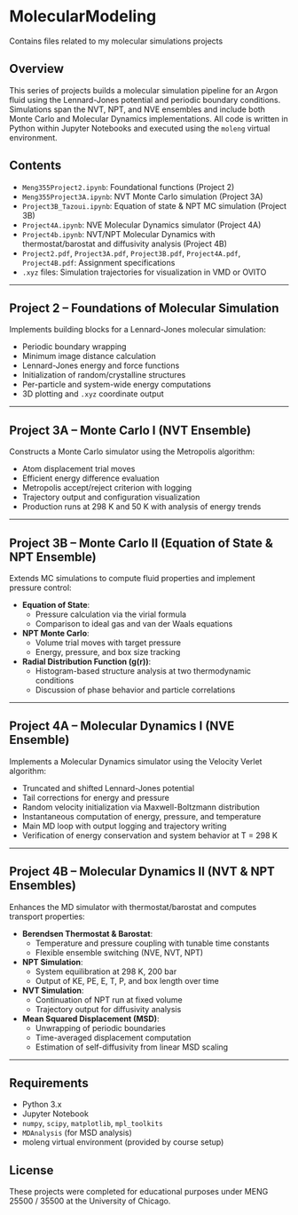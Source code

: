 # MolecularModeling
Contains files related to my molecular simulations projects

## Overview

This series of projects builds a molecular simulation pipeline for an Argon fluid using the Lennard-Jones potential and periodic boundary conditions. Simulations span the NVT, NPT, and NVE ensembles and include both Monte Carlo and Molecular Dynamics implementations. All code is written in Python within Jupyter Notebooks and executed using the `moleng` virtual environment.

## Contents

- `Meng355Project2.ipynb`: Foundational functions (Project 2)
- `Meng355Project3A.ipynb`: NVT Monte Carlo simulation (Project 3A)
- `Project3B_Tazoui.ipynb`: Equation of state & NPT MC simulation (Project 3B)
- `Project4A.ipynb`: NVE Molecular Dynamics simulator (Project 4A)
- `Project4b.ipynb`: NVT/NPT Molecular Dynamics with thermostat/barostat and diffusivity analysis (Project 4B)
- `Project2.pdf`, `Project3A.pdf`, `Project3B.pdf`, `Project4A.pdf`, `Project4B.pdf`: Assignment specifications
- `.xyz` files: Simulation trajectories for visualization in VMD or OVITO

---

## Project 2 – Foundations of Molecular Simulation

Implements building blocks for a Lennard-Jones molecular simulation:

- Periodic boundary wrapping
- Minimum image distance calculation
- Lennard-Jones energy and force functions
- Initialization of random/crystalline structures
- Per-particle and system-wide energy computations
- 3D plotting and `.xyz` coordinate output

---

## Project 3A – Monte Carlo I (NVT Ensemble)

Constructs a Monte Carlo simulator using the Metropolis algorithm:

- Atom displacement trial moves
- Efficient energy difference evaluation
- Metropolis accept/reject criterion with logging
- Trajectory output and configuration visualization
- Production runs at 298 K and 50 K with analysis of energy trends

---

## Project 3B – Monte Carlo II (Equation of State & NPT Ensemble)

Extends MC simulations to compute fluid properties and implement pressure control:

- **Equation of State**:
  - Pressure calculation via the virial formula
  - Comparison to ideal gas and van der Waals equations
- **NPT Monte Carlo**:
  - Volume trial moves with target pressure
  - Energy, pressure, and box size tracking
- **Radial Distribution Function (g(r))**:
  - Histogram-based structure analysis at two thermodynamic conditions
  - Discussion of phase behavior and particle correlations

---

## Project 4A – Molecular Dynamics I (NVE Ensemble)

Implements a Molecular Dynamics simulator using the Velocity Verlet algorithm:

- Truncated and shifted Lennard-Jones potential
- Tail corrections for energy and pressure
- Random velocity initialization via Maxwell-Boltzmann distribution
- Instantaneous computation of energy, pressure, and temperature
- Main MD loop with output logging and trajectory writing
- Verification of energy conservation and system behavior at T = 298 K

---

## Project 4B – Molecular Dynamics II (NVT & NPT Ensembles)

Enhances the MD simulator with thermostat/barostat and computes transport properties:

- **Berendsen Thermostat & Barostat**:
  - Temperature and pressure coupling with tunable time constants
  - Flexible ensemble switching (NVE, NVT, NPT)
- **NPT Simulation**:
  - System equilibration at 298 K, 200 bar
  - Output of KE, PE, E, T, P, and box length over time
- **NVT Simulation**:
  - Continuation of NPT run at fixed volume
  - Trajectory output for diffusivity analysis
- **Mean Squared Displacement (MSD)**:
  - Unwrapping of periodic boundaries
  - Time-averaged displacement computation
  - Estimation of self-diffusivity from linear MSD scaling

---

## Requirements

- Python 3.x
- Jupyter Notebook
- `numpy`, `scipy`, `matplotlib`, `mpl_toolkits`
- `MDAnalysis` (for MSD analysis)
- moleng virtual environment (provided by course setup)

## License

These projects were completed for educational purposes under MENG 25500 / 35500 at the University of Chicago.
